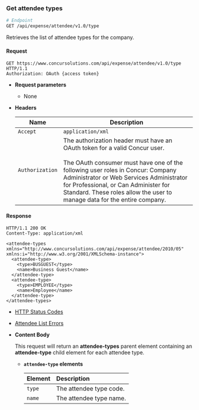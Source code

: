 ### Get attendee types

```bash
# Endpoint
GET /api/expense/attendee/v1.0/type
```

Retrieves the list of attendee types for the company.

#### Request

```http
GET https://www.concursolutions.com/api/expense/attendee/v1.0/type HTTP/1.1
Authorization: OAuth {access token}
```

* **Request parameters**
  * None

* **Headers**

  | Name | Description |
  | ---- | ----------- |
  | `Accept` | `application/xml` |
  | `Authorization` | The authorization header must have an OAuth token for a valid Concur user. <br><br> The OAuth consumer must have one of the following user roles in Concur: Company Administrator or Web Services Administrator for Professional, or Can Administer for Standard. These roles allow the user to manage data for the entire company. |

#### Response

```http
HTTP/1.1 200 OK
Content-Type: application/xml

<attendee-types xmlns="http://www.concursolutions.com/api/expense/attendee/2010/05" xmlns:i="http://www.w3.org/2001/XMLSchema-instance">
  <attendee-type>
    <type>BUSGUEST</type>
    <name>Business Guest</name>
  </attendee-type>
  <attendee-type>
    <type>EMPLOYEE</type>
    <name>Employee</name>
  </attendee-type>
</attendee-types>
```

* [HTTP Status Codes](/tools-support/reference/http-codes.html)
* [Attendee List Errors](/api-reference-deprecated/version-two/attendees/index.html)

* **Content Body**

  This request will return an **attendee-types** parent element containing an **attendee-type** child element for each attendee type.

  * **`attendee-type` elements**

    | Element | Description |
    |:------------|:-----------------------|
    | `type` | The attendee type code. |
    | `name` | The attendee type name. |
